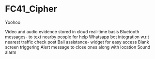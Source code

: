 # FC41_Cipher

Yoohoo

Video and audio evidence stored in cloud real-time basis
Bluetooth messages- to text nearby people for help
Whatsapp bot integration w.r.t nearest traffic check post
Ball assistance- widget for easy access
Blank screen triggering
Alert message to close ones along with location
Sound alarm
